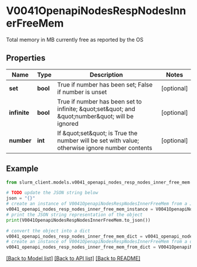 # V0041OpenapiNodesRespNodesInnerFreeMem

Total memory in MB currently free as reported by the OS

## Properties

Name | Type | Description | Notes
------------ | ------------- | ------------- | -------------
**set** | **bool** | True if number has been set; False if number is unset | [optional] 
**infinite** | **bool** | True if number has been set to infinite; \&quot;set\&quot; and \&quot;number\&quot; will be ignored | [optional] 
**number** | **int** | If \&quot;set\&quot; is True the number will be set with value; otherwise ignore number contents | [optional] 

## Example

```python
from slurm_client.models.v0041_openapi_nodes_resp_nodes_inner_free_mem import V0041OpenapiNodesRespNodesInnerFreeMem

# TODO update the JSON string below
json = "{}"
# create an instance of V0041OpenapiNodesRespNodesInnerFreeMem from a JSON string
v0041_openapi_nodes_resp_nodes_inner_free_mem_instance = V0041OpenapiNodesRespNodesInnerFreeMem.from_json(json)
# print the JSON string representation of the object
print(V0041OpenapiNodesRespNodesInnerFreeMem.to_json())

# convert the object into a dict
v0041_openapi_nodes_resp_nodes_inner_free_mem_dict = v0041_openapi_nodes_resp_nodes_inner_free_mem_instance.to_dict()
# create an instance of V0041OpenapiNodesRespNodesInnerFreeMem from a dict
v0041_openapi_nodes_resp_nodes_inner_free_mem_from_dict = V0041OpenapiNodesRespNodesInnerFreeMem.from_dict(v0041_openapi_nodes_resp_nodes_inner_free_mem_dict)
```
[[Back to Model list]](../README.md#documentation-for-models) [[Back to API list]](../README.md#documentation-for-api-endpoints) [[Back to README]](../README.md)


